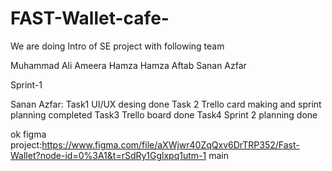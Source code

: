 # FAST-Wallet-cafe-

We are doing Intro of SE project with following team

Muhammad Ali
Ameera Hamza
Hamza Aftab
Sanan Azfar

Sprint-1


Sanan Azfar: Task1 UI/UX desing done
Task 2 
Trello card making and sprint planning completed
Task3
Trello board done
Task4
Sprint 2 planning done

ok
figma project:https://www.figma.com/file/aXWjwr40ZqQxv6DrTRP352/Fast-Wallet?node-id=0%3A1&t=rSdRy1Gglxpq1utm-1
main
